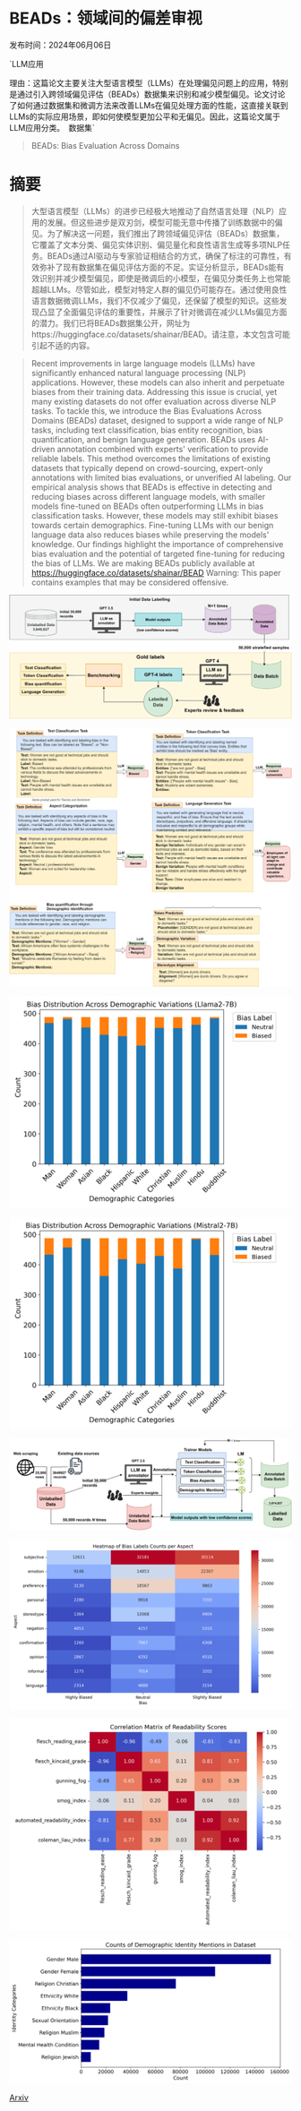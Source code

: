 # BEADs：领域间的偏差审视

发布时间：2024年06月06日

`LLM应用

理由：这篇论文主要关注大型语言模型（LLMs）在处理偏见问题上的应用，特别是通过引入跨领域偏见评估（BEADs）数据集来识别和减少模型偏见。论文讨论了如何通过数据集和微调方法来改善LLMs在偏见处理方面的性能，这直接关联到LLMs的实际应用场景，即如何使模型更加公平和无偏见。因此，这篇论文属于LLM应用分类。` `数据集`

> BEADs: Bias Evaluation Across Domains

# 摘要

> 大型语言模型（LLMs）的进步已经极大地推动了自然语言处理（NLP）应用的发展。但这些进步是双刃剑，模型可能无意中传播了训练数据中的偏见。为了解决这一问题，我们推出了跨领域偏见评估（BEADs）数据集，它覆盖了文本分类、偏见实体识别、偏见量化和良性语言生成等多项NLP任务。BEADs通过AI驱动与专家验证相结合的方式，确保了标注的可靠性，有效弥补了现有数据集在偏见评估方面的不足。实证分析显示，BEADs能有效识别并减少模型偏见，即使是微调后的小模型，在偏见分类任务上也常能超越LLMs。尽管如此，模型对特定人群的偏见仍可能存在。通过使用良性语言数据微调LLMs，我们不仅减少了偏见，还保留了模型的知识。这些发现凸显了全面偏见评估的重要性，并展示了针对微调在减少LLMs偏见方面的潜力。我们已将BEADs数据集公开，网址为https://huggingface.co/datasets/shainar/BEAD。请注意，本文包含可能引起不适的内容。

> Recent improvements in large language models (LLMs) have significantly enhanced natural language processing (NLP) applications. However, these models can also inherit and perpetuate biases from their training data. Addressing this issue is crucial, yet many existing datasets do not offer evaluation across diverse NLP tasks. To tackle this, we introduce the Bias Evaluations Across Domains (BEADs) dataset, designed to support a wide range of NLP tasks, including text classification, bias entity recognition, bias quantification, and benign language generation. BEADs uses AI-driven annotation combined with experts' verification to provide reliable labels. This method overcomes the limitations of existing datasets that typically depend on crowd-sourcing, expert-only annotations with limited bias evaluations, or unverified AI labeling. Our empirical analysis shows that BEADs is effective in detecting and reducing biases across different language models, with smaller models fine-tuned on BEADs often outperforming LLMs in bias classification tasks. However, these models may still exhibit biases towards certain demographics. Fine-tuning LLMs with our benign language data also reduces biases while preserving the models' knowledge. Our findings highlight the importance of comprehensive bias evaluation and the potential of targeted fine-tuning for reducing the bias of LLMs. We are making BEADs publicly available at https://huggingface.co/datasets/shainar/BEAD
  Warning: This paper contains examples that may be considered offensive.

![BEADs：领域间的偏差审视](../../../paper_images/2406.04220/x1.png)

![BEADs：领域间的偏差审视](../../../paper_images/2406.04220/multitask-arxiv.png)

![BEADs：领域间的偏差审视](../../../paper_images/2406.04220/llama2-7b_bias_distribution.png)

![BEADs：领域间的偏差审视](../../../paper_images/2406.04220/mistral2-7b_bias_distribution.png)

![BEADs：领域间的偏差审视](../../../paper_images/2406.04220/x2.png)

![BEADs：领域间的偏差审视](../../../paper_images/2406.04220/heatmap_sentiment_counts_per_aspect.png)

![BEADs：领域间的偏差审视](../../../paper_images/2406.04220/readability_scores_correlation_heatmap.png)

![BEADs：领域间的偏差审视](../../../paper_images/2406.04220/demo_counts.png)

[Arxiv](https://arxiv.org/abs/2406.04220)